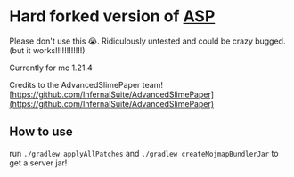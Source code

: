 # Hard forked version of [ASP](https://github.com/InfernalSuite/AdvancedSlimePaper)

Please don't use this :sob:. Ridiculously untested and could be crazy bugged. (but it works!!!!!!!!!!!!)

Currently for mc 1.21.4

Credits to the AdvancedSlimePaper team! [https://github.com/InfernalSuite/AdvancedSlimePaper](https://github.com/InfernalSuite/AdvancedSlimePaper)


## How to use
run `./gradlew applyAllPatches` and `./gradlew createMojmapBundlerJar` to get a server jar!
